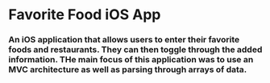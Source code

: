 # Favorite Food iOS App
### An iOS application that allows users to enter their favorite foods and restaurants. They can then toggle through the added information. THe main focus of this application was to use an MVC architecture as well as parsing through arrays of data.
